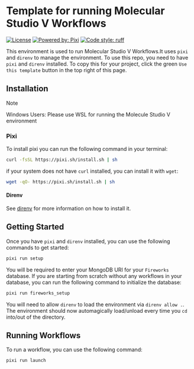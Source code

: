 # Template for running Molecular Studio V Workflows

[![License](https://img.shields.io/github/license/rowansci/rowan-sample-env)](https://github.com/rowansci/rowan-sample-env/blob/master/LICENSE)
[![Powered by: Pixi](https://img.shields.io/badge/Powered_by-Pixi-facc15)](https://pixi.sh)
[![Code style: ruff](https://img.shields.io/badge/code%20style-ruff-000000.svg)](https://github.com/astral-sh/ruff)

This environment is used to run Molecular Studio V Workflows.It uses `pixi` and `direnv` to manage the environment. To use this repo, you need to have `pixi` and `direnv` installed. To copy this for your project, click the green `Use this template` button in the top right of this page.

## Installation

> [!NOTE]
> Windows Users: Please use WSL for running the Molecule Studio V environment

### Pixi

To install pixi you can run the following command in your terminal:

```sh
curl -fsSL https://pixi.sh/install.sh | sh
```

if your system does not have `curl` installed, you can install it with `wget`:

```sh
wget -qO- https://pixi.sh/install.sh | sh
```

#### Direnv

See [direnv](https://direnv.net/) for more information on how to install it.

## Getting Started
Once you have `pixi` and `direnv` installed, you can use the following commands to get started:
```sh
pixi run setup
```

You will be required to enter your MongoDB URI for your `Fireworks` database. If you are starting from scratch without any workflows in your database, you can run the following command to initialize the database:
```sh
pixi run fireworks_setup
```

You will need to allow `direnv` to load the environment via `direnv allow .`. The environment should now automagically load/unload every time you `cd` into/out of the directory.

## Running Workflows

To run a workflow, you can use the following command:
```sh
pixi run launch
```

